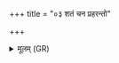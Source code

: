 +++
title = "०३ शतं चन प्रहरन्तो"

+++
<details><summary>मूलम् (GR)</summary>

शतं चन प्रहरन्तो  
ऽभिघ्नन्तो न तस्त्रिरे । +++(Bhatt. tastire)+++  
तस्मिन्न् इन्द्रः पर्य् अदत्त +++(Bhatt. adhatta)+++  
चक्षुः प्राणम् अथो बलम्  
अस्तृतस् त्वाभि रक्षतु ॥
</details>
